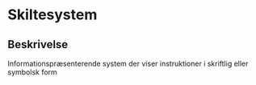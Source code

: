 # Skiltesystem

## Beskrivelse

Informationspræsenterende system der viser instruktioner i skriftlig eller symbolsk form

